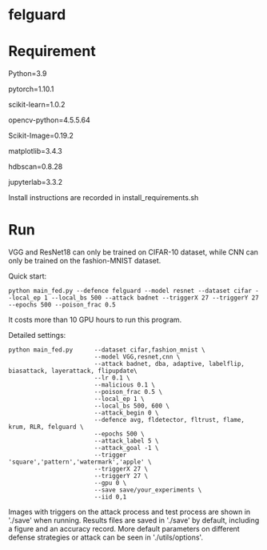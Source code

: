 # felguard
# Requirement

Python=3.9

pytorch=1.10.1

scikit-learn=1.0.2

opencv-python=4.5.5.64

Scikit-Image=0.19.2

matplotlib=3.4.3

hdbscan=0.8.28

jupyterlab=3.3.2

Install instructions are recorded in install_requirements.sh

# Run

VGG and ResNet18 can only be trained on CIFAR-10 dataset, while CNN can only be trained on the fashion-MNIST dataset.

Quick start:

```
python main_fed.py --defence felguard --model resnet --dataset cifar --local_ep 1 --local_bs 500 --attack badnet --triggerX 27 --triggerY 27 --epochs 500 --poison_frac 0.5
```

It costs more than 10 GPU hours to run this program.

Detailed settings:

```
python main_fed.py      --dataset cifar,fashion_mnist \
                        --model VGG,resnet,cnn \
                        --attack badnet, dba, adaptive, labelflip, biasattack, layerattack, flipupdate\
                        --lr 0.1 \
                        --malicious 0.1 \
                        --poison_frac 0.5 \
                        --local_ep 1 \
                        --local_bs 500, 600 \
                        --attack_begin 0 \
                        --defence avg, fldetector, fltrust, flame, krum, RLR, felguard \
                        --epochs 500 \
                        --attack_label 5 \
                        --attack_goal -1 \
                        --trigger 'square','pattern','watermark','apple' \
                        --triggerX 27 \
                        --triggerY 27 \
                        --gpu 0 \
                        --save save/your_experiments \
                        --iid 0,1 
```

Images with triggers on the attack process and test process are shown in './save' when running. Results files are saved in './save' by default, including a figure and an accuracy record. More default parameters on different defense strategies or attack can be seen in './utils/options'.
